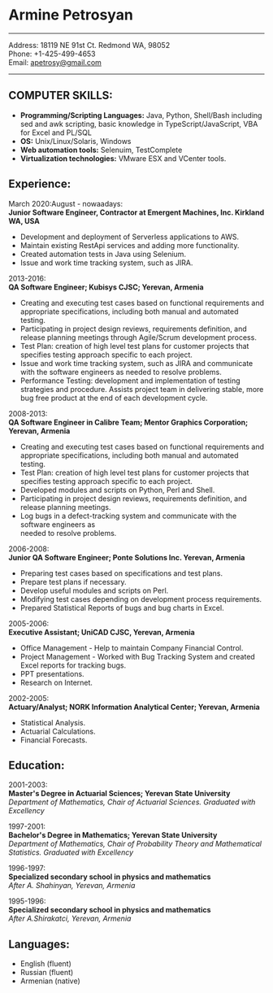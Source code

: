 <h1>Armine Petrosyan</h1>

<hr>

<p>
Address:                18119 NE 91st Ct. Redmond WA, 98052 <br>
Phone:                  +1-425-499-4653 <br>
Email:          <a href="mailto: apetrosy@gmail.com"> apetrosy@gmail.com </a> </p>

<hr>


<h2>COMPUTER SKILLS:</h2>
<ul>
<li> <strong>Programming/Scripting  Languages:</strong> Java, Python, Shell/Bash including sed and awk scripting, basic knowledge in TypeScript/JavaScript, VBA for Excel and PL/SQL </li>
<li> <strong>OS:</strong> Unix/Linux/Solaris, Windows </li>
<li> <strong>Web automation tools:</strong> Selenuim, TestComplete </li>
<li> <strong>Virtualization technologies:</strong> VMware ESX and VCenter tools. </li>
</ul>

<h2>Experience:</h2>

<p>March 2020:August - nowaadays: <br>
  <strong>Junior Software Engineer, Contractor at Emergent Machines, Inc. Kirkland WA, USA</strong>  </p>
  <ul>
<li>Development and deployment of Serverless applications to AWS.  </li>
<li>Maintain existing RestApi services and adding more functionality.      </li>
<li>Created  automation tests in Java using Selenium.     </li>
<li>Issue and work time tracking system, such as JIRA. </li>
</ul>

<p>2013-2016: <br>
   <strong>QA Software Engineer; Kubisys CJSC; Yerevan, Armenia</strong>  </p>

<ul>
<li>Creating and executing test cases based on functional requirements and            appropriate  specifications, including both manual and automated testing.      </li>
<li>Participating in project design reviews, requirements definition, and release             planning meetings through Agile/Scrum development process.      </li>
<li>Test Plan: creation of high level test plans for customer projects that
    specifies testing approach specific to each project.      </li>
<li>Issue and work time tracking system, such as JIRA and communicate with the            software engineers as needed to resolve problems.        </li>
<li>Performance Testing: development and implementation of testing strategies and         procedure. Assists project team in delivering stable, more bug free             product at the  end of each development cycle.       </li>
</ul>

<p>2008-2013: <br>
  <strong>QA Software Engineer in Calibre Team; Mentor Graphics Corporation; Yerevan, Armenia</strong>  </p>

<ul>
<li>Creating and executing test cases based on functional requirements and appropriate        specifications, including both manual and automated testing.  </li>
<li>Test Plan: creation of high level test plans for customer projects that specifies         testing approach specific to each project.  </li>
<li>Developed modules and scripts on Python, Perl and Shell.  </li>
<li>Participating in project design reviews, requirements definition, and release planning    meetings.  </li>
<li>Log bugs in a defect-tracking system and communicate with the software engineers as <br>
needed to resolve problems.  </li>
</ul>

<p>2006-2008: <br>
  <strong>Junior QA Software Engineer; Ponte Solutions Inc. Yerevan, Armenia</strong></p>

<ul>
<li>Preparing test cases based on specifications and test plans.  </li>
<li>Prepare test plans if necessary.  </li>
<li>Develop useful modules and scripts on Perl.  </li>
<li>Modifying test cases depending on development process requirements.  </li>
<li>Prepared Statistical Reports of bugs and bug charts in Excel.  </li>
</ul>

<p>2005-2006: <br>
 <strong>Executive Assistant; UniCAD CJSC, Yerevan, Armenia</strong>  </p>

<ul>
<li>Office Management - Help to maintain Company Financial Control.  </li>
<li>Project Management - Worked with Bug Tracking System and created Excel reports for tracking bugs.  </li>
<li>PPT presentations.  </li>
<li>Research on Internet.  </li>
</ul>

<p>2002-2005: <br>
 <strong>Actuary/Analyst; NORK Information Analytical Center; Yerevan, Armenia</strong>  </p>

<ul>
<li>Statistical Analysis.</li>
<li>Actuarial Calculations.</li>
<li>Financial Forecasts.  </li>
</ul>

<h2>Education:</h2>

<p>2001-2003: <br>
<strong>Master's Degree in Actuarial Sciences; Yerevan State University</strong> <br>
<em>Department of Mathematics, Chair of Actuarial Sciences. Graduated with Excellency</em>  </p>

<p>1997-2001: <br>
 <strong>Bachelor's Degree in Mathematics; Yerevan State University</strong> <br>
 <em>Department of Mathematics, Chair of Probability Theory and Mathematical Statistics.</em>
 <em>Graduated with Excellency</em>
 </p>

<p>1996-1997: <br>
 <strong>Specialized secondary school in physics and mathematics</strong> <br>
 <em>After A. Shahinyan, Yerevan, Armenia</em>
</p>

<p>1995-1996: <br>
<strong>Specialized secondary school in physics and mathematics</strong> <br>
<em>After A.Shirakatci, Yerevan, Armenia</em>  </p>

<h2>Languages:</h2>

<ul>
 <li>English (fluent)    </li>
 <li>Russian (fluent)    </li>
 <li>Armenian (native)  </li>
</ul>
